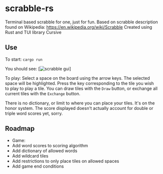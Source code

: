 # scrabble-rs

Terminal based scrabble for one, just for fun. Based on scrabble description found on Wikipedia: https://en.wikipedia.org/wiki/Scrabble
Created using Rust and TUI library Cursive

## Use
To start:
`cargo run`

You should see:
[![scrabble gui](https://raw.githubusercontent.com/ccpowers/scrabble-rs/blob/main/scrabble-rs.png)]

To play:
Select a space on the board using the arrow keys. The selected space will be highlighted. Press the key corresponding to the tile you wish to play to play a tile. You can draw tiles with the `Draw` button, or exchange all current tiles with the `Exchange` button.

There is no dictionary, or limit to where you can place your tiles. It's on the honor system. The score displayed doesn't actually account for double or triple word scores yet, sorry.

## Roadmap

- Game:
 - Add word scores to scoring algorithm
 - Add dictionary of allowed words
 - Add wildcard tiles
 - Add restrictions to only place tiles on allowed spaces
 - Add game end conditions
